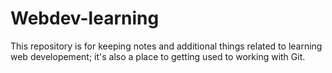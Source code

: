 # Webdev-learning
This repository is for keeping notes and additional things related to learning web developement; it's also a place to getting used to working with Git.